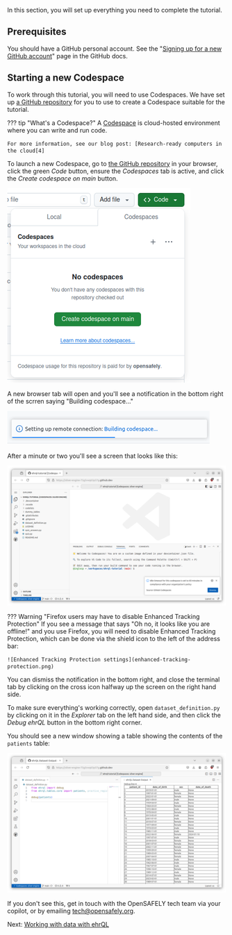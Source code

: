 In this section, you will set up everything you need to complete the tutorial.

## Prerequisites

You should have a GitHub personal account.
See the "[Signing up for a new GitHub account][1]" page in the GitHub docs.

## Starting a new Codespace

To work through this tutorial, you will need to use Codespaces.
We have set up [a GitHub repository][2] for you to use to create a Codespace suitable for the tutorial.

??? tip "What's a Codespace?"
    A [Codespace][3] is cloud-hosted environment where you can write and run code.

    For more information, see our blog post: [Research-ready computers in the cloud[4]

To launch a new Codespace, go to [the GitHub repository][2] in your browser, click the green _Code_ button, ensure the _Codespaces_ tab is active, and click the _Create codespace on main_ button.

![A screenshot of the buttons that need to be clicked](green-buttons.png)

A new browser tab will open and you'll see a notification in the bottom right of the scrren saying "Building codespace..."

![A screenshot of the notification saying "Building codepsace..."](building-codespace.png)

After a minute or two you'll see a screen that looks like this:

![New Codespace screen](new-codespace-screen.png)

??? Warning "Firefox users may have to disable Enhanced Tracking Protection"
    If you see a message that says "Oh no, it looks like you are offline!" and you use Firefox, you will need to disable Enhanced Tracking Protection, which can be done via the shield icon to the left of the address bar:

    ![Enhanced Tracking Protection settings](enhanced-tracking-protection.png)

You can dismiss the notification in the bottom right, and close the terminal tab by clicking on the cross icon halfway up the screen on the right hand side.

To make sure everything's working correctly, open `dataset_definition.py` by clicking on it in the _Explorer_ tab on the left hand side, and then click the _Debug ehrQL_ button in the bottom right corner.

You should see a new window showing a table showing the contents of the `patients` table:

![Output from a sucessful run](successful-run.png)

If you don't see this, get in touch with the OpenSAFELY tech team via your copilot, or by emailing tech@opensafely.org.

Next: [Working with data with ehrQL](../working-with-data-with-ehrql/index.md)

[1]: https://docs.github.com/en/get-started/start-your-journey/creating-an-account-on-github
[2]: https://github.com/opensafely/ehrql-tutorial/
[3]: https://docs.github.com/en/codespaces/overview
[4]: https://www.bennett.ox.ac.uk/blog/2024/07/research-ready-computers-in-the-cloud/
